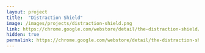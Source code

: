 ```yaml
---
layout: project
title:  "Distraction Shield"
image: /images/projects/distraction-shield.png
link: https://chrome.google.com/webstore/detail/the-distraction-shield/amfblmhlmfdgfmhbabmogollefabdgjd
hidden: true
permalink: https://chrome.google.com/webstore/detail/the-distraction-shield/amfblmhlmfdgfmhbabmogollefabdgjd
---
```

